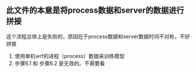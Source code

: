## 此文件的本意是将process数据和server的数据进行拼接
这个流程总体上是失败的，原因在于process数据和server数据时间不对称，不好拼接
1. 使用单机wrf的进程（process）数据来训练模型
2. 步骤6.1 和 步骤6.2 是无效的。不需要看
